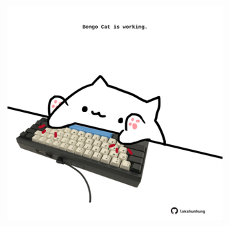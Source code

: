 <!-- built at 23/10/2023, 19:00:47 UTC -->
<p align="center">
  <img width="500" height="500" src="./ReadmeImage.svg">
</p>
